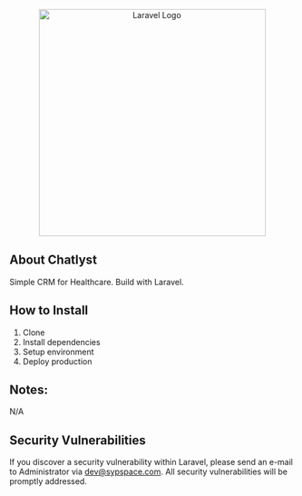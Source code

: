 <p align="center"><a href="https://laravel.com" target="_blank"><img src="https://raw.githubusercontent.com/laravel/art/master/logo-lockup/5%20SVG/2%20CMYK/1%20Full%20Color/laravel-logolockup-cmyk-red.svg" width="400" alt="Laravel Logo"></a></p>

## About Chatlyst

Simple CRM for Healthcare. Build with Laravel.

## How to Install

1. Clone
2. Install dependencies
3. Setup environment
4. Deploy production

## Notes:

N/A

## Security Vulnerabilities

If you discover a security vulnerability within Laravel, please send an e-mail to Administrator via [dev@sypspace.com](mailto:dev@sypspace.com). All security vulnerabilities will be promptly addressed.

